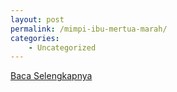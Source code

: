 ```yaml
---
layout: post
permalink: /mimpi-ibu-mertua-marah/
categories:
    - Uncategorized
---
```


[Baca Selengkapnya](/08)